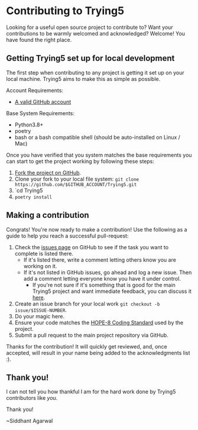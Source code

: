 Contributing to Trying5
========

Looking for a useful open source project to contribute to?
Want your contributions to be warmly welcomed and acknowledged?
Welcome! You have found the right place.

## Getting Trying5 set up for local development
The first step when contributing to any project is getting it set up on your local machine. Trying5 aims to make this as simple as possible.

Account Requirements:

- [A valid GitHub account](https://github.com/join)

Base System Requirements:

- Python3.8+
- poetry
- bash or a bash compatible shell (should be auto-installed on Linux / Mac)

Once you have verified that you system matches the base requirements you can start to get the project working by following these steps:

1. [Fork the project on GitHub](https://github.com/siddhant4583agarwal3/Trying5/fork).
2. Clone your fork to your local file system:
    `git clone https://github.com/$GITHUB_ACCOUNT/Trying5.git`
3. `cd Trying5
4. `poetry install`

## Making a contribution
Congrats! You're now ready to make a contribution! Use the following as a guide to help you reach a successful pull-request:

1. Check the [issues page](https://github.com/siddhant4583agarwal3/Trying5/issues) on GitHub to see if the task you want to complete is listed there.
    - If it's listed there, write a comment letting others know you are working on it.
    - If it's not listed in GitHub issues, go ahead and log a new issue. Then add a comment letting everyone know you have it under control.
        - If you're not sure if it's something that is good for the main Trying5 project and want immediate feedback, you can discuss it [here](https://gitter.im/siddhant4583agarwal3/Trying5).
2. Create an issue branch for your local work `git checkout -b issue/$ISSUE-NUMBER`.
3. Do your magic here.
4. Ensure your code matches the [HOPE-8 Coding Standard](https://github.com/hugapi/HOPE/blob/master/all/HOPE-8--Style-Guide-for-Hug-Code.md#hope-8----style-guide-for-hug-code) used by the project.
5. Submit a pull request to the main project repository via GitHub.

Thanks for the contribution! It will quickly get reviewed, and, once accepted, will result in your name being added to the acknowledgments list :).

## Thank you!
I can not tell you how thankful I am for the hard work done by Trying5 contributors like *you*.

Thank you!

~Siddhant Agarwal
